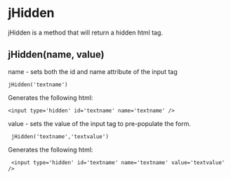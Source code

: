 # jHidden

jHidden is a method that will return a hidden html tag.

## jHidden(name, value)

name - sets both the id and name attribute of the input tag

    jHidden('textname')
    
Generates the following html:
    
    <input type='hidden' id='textname' name='textname' />
    
value - sets the value of the input tag to pre-populate the form.

     jHidden('textname','textvalue')
     
Generates the following html:

     <input type='hidden' id='textname' name='textname' value='textvalue' />
